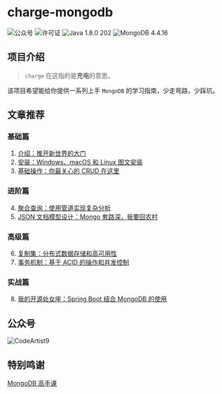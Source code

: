 # charge-mongodb

![公众号](https://img.shields.io/badge/公众号-CodeArtist9-blue.svg)
![许可证](https://img.shields.io/badge/许可证-Apache-orange.svg)
![Java 1.8.0 202](https://img.shields.io/badge/Java-1.8.0_202-yellow.svg)
![MongoDB 4.4.16](https://img.shields.io/badge/MongoDB-4.4.16-brightgreen.svg)

## 项目介绍

> `charge` 在这指的是**充电**的意思。

该项目希望能给你提供一系列上手  `MongoDB` 的学习指南，少走弯路，少踩坑。

## 文章推荐

### 基础篇

1. [介绍：推开新世界的大门](https://mp.weixin.qq.com/s/gcyJunjg5Tx6AV73bfWPKg)
2. [安装：Windows、macOS 和 Linux 图文安装](https://mp.weixin.qq.com/s/yaPbuUqMF_4oFkaoCqilJQ)
3. [基础操作：你最关心的 CRUD 在这里](https://mp.weixin.qq.com/s/Wkfb04mUlLMSsoGlH9PM1A)

### 进阶篇

4. [聚合查询：使用管道实现复杂分析](https://mp.weixin.qq.com/s/2ySN-M2J84ztLnw2FzRyZQ)
5. [JSON 文档模型设计：Mongo 套路深，我要回农村](https://mp.weixin.qq.com/s/ILMM87QLvj13maCew7kTJg)

### 高级篇

6. [复制集：分布式数据存储和高可用性](https://mp.weixin.qq.com/s/dbSw4p3SItN47M0HCHD8jg)
7. [事务机制：基于 ACID 的操作和并发控制](https://mp.weixin.qq.com/s/kYnPfA1xdNxUI0iKhjlGfw)

### 实战篇

8. [我的开源处女座：Spring Boot 结合 MongoDB 的使用](https://mp.weixin.qq.com/s/xx7pUs0j7HNmwUilRV9gJw)

## 公众号
![CodeArtist9](https://code-artist.oss-cn-shenzhen.aliyuncs.com/qrcode/qrcode_for_gh.jpg)

## 特别鸣谢

[MongoDB 高手课](https://time.geekbang.org/course/intro/100040001?tab=catalog)